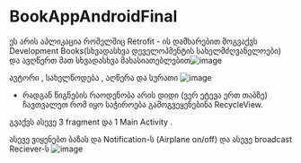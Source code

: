 # BookAppAndroidFinal


ეს არის აპლიკაცია რომელშიც Retrofit - ის დამხარებით მოგვაქვს Development Books(სხვადასხვა დეველოპმენტის სახელმძღვანელოები) და ავღწერთ მათ სხვადასხვა მახასიათებლებით![image](https://user-images.githubusercontent.com/87323397/213848744-c0444871-7fa3-4c71-8c52-b28c7cec7563.png)


ავტორი , სახელწოდება , აღწერა და სურათი ![image](https://user-images.githubusercontent.com/87323397/213848775-c8a0bfc0-5ff3-4f90-9fd9-7689b6cee70c.png)

- რადგან წიგნების რაოდენობა არის დიდი (ვერ ეტევა ერთ თაბზე) ჩავთვალეთ რომ იყო საჭიროება გამოგვეყენებინა RecycleView.


გვაქვს ასევე 3 fragment და 1 Main Activity .

ასევე ვიყენებთ ბაზას და Notification-ს (Airplane on/off) და ასევე broadcast Reciever-ს
![image](https://user-images.githubusercontent.com/87323397/213850074-6a46bee1-38fa-4155-a7ef-2f744ae53993.png)
